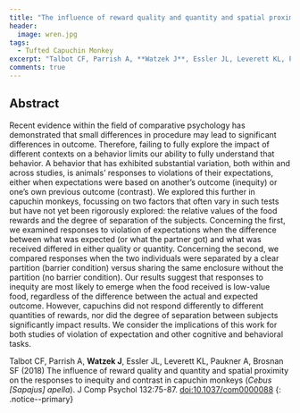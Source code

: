 ```yaml
---
title: "The influence of reward quality and quantity and spatial proximity on the responses to inequity and contrast in capuchin monkeys (*Cebus [Sapajus] apella*)"
header:
  image: wren.jpg
tags:
  - Tufted Capuchin Monkey
excerpt: "Talbot CF, Parrish A, **Watzek J**, Essler JL, Leverett KL, Paukner A, Brosnan SF (2018) J Comp Psychol"
comments: true
---
```


## Abstract

Recent evidence within the field of comparative psychology has demonstrated that small differences in procedure may lead to significant differences in outcome. Therefore, failing to fully explore the impact of different contexts on a behavior limits our ability to fully understand that behavior. A behavior that has exhibited substantial variation, both within and across studies, is animals’ responses to violations of their expectations, either when expectations were based on another’s outcome (inequity) or one’s own previous outcome (contrast). We explored this further in capuchin monkeys, focussing on two factors that often vary in such tests but have not yet been rigorously explored: the relative values of the food rewards and the degree of separation of the subjects. Concerning the first, we examined responses to violation of expectations when the difference between what was expected (or what the partner got) and what was received differed in either quality or quantity. Concerning the second, we compared responses when the two individuals were separated by a clear partition (barrier condition) versus sharing the same enclosure without the partition (no barrier condition). Our results suggest that responses to inequity are most likely to emerge when the food received is low-value food, regardless of the difference between the actual and expected outcome. However, capuchins did not respond differently to different quantities of rewards, nor did the degree of separation between subjects significantly impact results. We consider the implications of this work for both studies of violation of expectation and other cognitive and behavioral tasks.

Talbot CF, Parrish A, **Watzek J**, Essler JL, Leverett KL, Paukner A, Brosnan SF (2018) The influence of reward quality and quantity and spatial proximity on the responses to inequity and contrast in capuchin monkeys (*Cebus [Sapajus] apella*). J Comp Psychol 132:75-87. [doi:10.1037/com0000088](https://doi.org/10.1037/com0000088)
{: .notice--primary}

